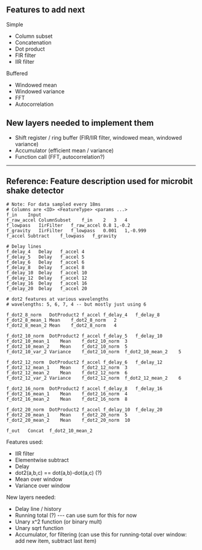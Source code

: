 
Features to add next
--------------------

Simple
- Column subset
- Concatenation
- Dot product
- FIR filter
- IIR filter

Buffered
- Windowed mean
- Windowed variance
- FFT
- Autocorrelation

New layers needed to implement them
-------------------------------

- Shift register / ring buffer (FIR/IIR filter, windowed mean, windowed variance)
- Accumulator (efficient mean / variance)
- Function call (FFT, autocorrelation?)


----

  
Reference: Feature description used for microbit shake detector
---------------------------------------------------------------
    # Note: For data sampled every 18ms
    # Columns are <ID> <FeatureType> <params ...>
    f_in	Input
    f_raw_accel	ColumnSubset	f_in	2	3	4
    f_lowpass	IirFilter	f_raw_accel	0.8	1,-0.2
    f_gravity	IirFilter	f_lowpass	0.001	1,-0.999
    f_accel	Subtract	f_lowpass	f_gravity

    # Delay lines
    f_delay_4	Delay	f_accel	4
    f_delay_5	Delay	f_accel	5
    f_delay_6	Delay	f_accel	6
    f_delay_8	Delay	f_accel	8
    f_delay_10	Delay	f_accel	10
    f_delay_12	Delay	f_accel	12
    f_delay_16	Delay	f_accel	16
    f_delay_20	Delay	f_accel	20

    # dot2 features at various wavelengths
    # wavelengths: 5, 6, 7, 4 -- but mostly just using 6

    f_dot2_8_norm	DotProduct2	f_accel	f_delay_4	f_delay_8
    f_dot2_8_mean_1	Mean	f_dot2_8_norm	2
    f_dot2_8_mean_2	Mean	f_dot2_8_norm	4

    f_dot2_10_norm	DotProduct2	f_accel	f_delay_5	f_delay_10
    f_dot2_10_mean_1	Mean	f_dot2_10_norm	3
    f_dot2_10_mean_2	Mean	f_dot2_10_norm	5
    f_dot2_10_var_2	Variance	f_dot2_10_norm	f_dot2_10_mean_2	5

    f_dot2_12_norm	DotProduct2	f_accel	f_delay_6	f_delay_12
    f_dot2_12_mean_1	Mean	f_dot2_12_norm	3
    f_dot2_12_mean_2	Mean	f_dot2_12_norm	6
    f_dot2_12_var_2	Variance	f_dot2_12_norm	f_dot2_12_mean_2	6

    f_dot2_16_norm	DotProduct2	f_accel	f_delay_8	f_delay_16
    f_dot2_16_mean_1	Mean	f_dot2_16_norm	4
    f_dot2_16_mean_2	Mean	f_dot2_16_norm	8

    f_dot2_20_norm	DotProduct2	f_accel	f_delay_10	f_delay_20
    f_dot2_20_mean_1	Mean	f_dot2_20_norm	5
    f_dot2_20_mean_2	Mean	f_dot2_20_norm	10

    f_out	Concat	f_dot2_10_mean_2

Features used:
- IIR filter
- Elementwise subtract
- Delay
- dot2(a,b,c) == dot(a,b)-dot(a,c) (?)
- Mean over window
- Variance over window

New layers needed:
- Delay line / history
- Running total (?) --- can use sum for this for now
- Unary x^2 function (or binary mult)
- Unary sqrt function
- Accumulator, for filtering (can use this for running-total over window: add new item, subtract last item)

